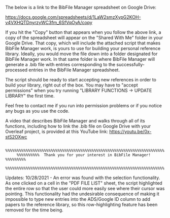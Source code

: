 The below is a link to the BibFile Manager spreadsheet on Google Drive:

https://docs.google.com/spreadsheets/d/1LaW2smzXypG2KOH-v4VXHQTDnyrzyWC3fm_6SfVqOyA/copy

If you hit the "Copy" button that appears when you follow the above link, a copy of the spreadsheet will appear on the "Shared With Me" folder in your Google Drive. That copy, which will include the attached script that makes BibFile Manager work, is yours to use for building your personal reference library. Ideally, you would move the file down into a folder designated for BibFile Manager work.  In that same folder is where BibFile Manager will generate a .bib file with entries corresponding to the successfully-processed entries in the BibFile Manager spreadsheet. 

The script should be ready to start accepting new references in order to build your library, right out of the box.  You may have to "accept permissions" when you try running "LIBRARY FUNCTIONS -> UPDATE LIBRARY" the first time. 

Feel free to contact me if you run into permission problems or if you notice any bugs as you use the code. 

A video that describes BibFile Manager and walks through all of its functions, including how to link the .bib file on Google Drive with your Overleaf project, is provided at this YouTube link: https://youtu.be/0x-stS2OXwc

         %%%%%%%%%%%%%%%%%%%%%%%%%%%%%%%%%%%%%%%%%%%%%%%%%%%%%%%%%%%%%%%%%%%%%%
         %%%%%%%%%%  Thank you for your interest in BibFile Manager!  %%%%%%%%%
         %%%%%%%%%%%%%%%%%%%%%%%%%%%%%%%%%%%%%%%%%%%%%%%%%%%%%%%%%%%%%%%%%%%%%%

Updates: 
10/28/2021 - An error was found with the selection functionality.  As one clicked on a cell in the "PDF FILE LIST" sheet, the script highlighted the entire row so that the user could more easily see where their cursor was pointing.  This functionality had the undesirable consequence of making it impossible to type new entries into the ADS/Google ID column to add papers to the reference library, so this row-highlighting feature has been removed for the time being. 
